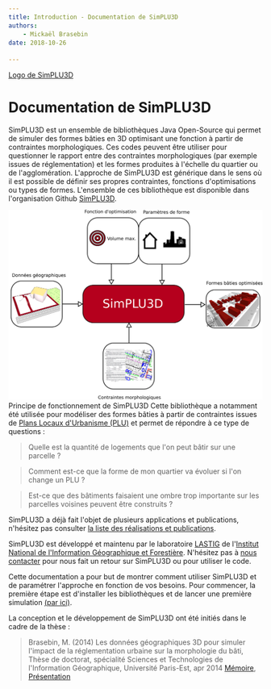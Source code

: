 ```yaml
---
title: Introduction - Documentation de SimPLU3D
authors:
    - Mickaël Brasebin
date: 2018-10-26

---
```


[Logo de SimPLU3D](./img/logo_small.png)

# Documentation de SimPLU3D

SimPLU3D est un ensemble de bibliothèques Java Open-Source qui permet de simuler des formes bâties en 3D optimisant une fonction à partir de contraintes morphologiques. Ces codes peuvent être utiliser pour questionner le rapport entre des contraintes morphologiques (par exemple issues de réglementation) et les formes produites à l'échelle du quartier ou de l'agglomération. L'approche de SimPLU3D est générique dans le sens où il est possible de définir ses propres contraintes, fonctions d'optimisations ou types de formes. L'ensemble de ces bibliothèque est disponible dans l'organisation Github [SimPLU3D](https://github.com/SimPLU3D).



![Illustration du principe de SimPLU3D](./img/index.png)
Principe de fonctionnement de SimPLU3D
Cette bibliothèque a notamment été utilisée pour modéliser des formes bâties à partir de contraintes issues de [Plans Locaux d'Urbanisme (PLU)](https://fr.wikipedia.org/wiki/Plan_local_d%27urbanisme) et permet de répondre à ce type de questions :
> Quelle est la quantité de logements que l'on peut bâtir sur une parcelle ?

> Comment est-ce que la forme de mon quartier va évoluer si l'on change un PLU  ?

> Est-ce que des bâtiments faisaient une ombre trop importante sur les parcelles voisines peuvent être construits ?

SimPLU3D a déjà fait l'objet de plusieurs applications et publications, n'hésitez pas consulter [la liste des réalisations et publications](bibliographie.md).

SimPLU3D est développé et maintenu par le laboratoire [LASTIG](http://recherche.ign.fr/) de l'[Institut National de l'Information Géographique et Forestière](https://fr.ign.com/). N'hésitez pas à [nous contacter](about.md) pour nous fait un retour sur SimPLU3D ou pour utiliser le code.

Cette documentation a pour but de montrer comment utiliser SimPLU3D et de paramétrer l'approche en fonction de vos besoins. Pour commencer, la première étape est d'installer les bibliothèques et de lancer une première simulation [(par ici)](./begin/intro.md).

La conception et le développement de SimPLU3D ont été initiés dans le cadre de la thèse :
> Brasebin, M. (2014) Les données géographiques 3D pour simuler l'impact de la réglementation urbaine sur la morphologie du bâti, Thèse de doctorat, spécialité Sciences et Technologies de l'Information Géographique, Université Paris-Est, apr 2014 [Mémoire](https://tel.archives-ouvertes.fr/tel-01124257), [Présentation](http://recherche.ign.fr/labos/util_basilic/publicDownload.php?id=3011)
